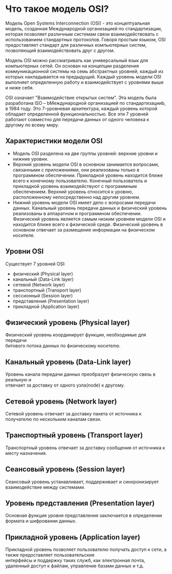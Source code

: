 # Что такое модель OSI?

Модель Open Systems Interconnection (OSI) - это концептуальная модель, созданная Международной организацией по стандартизации, которая позволяет различным системам связи взаимодействовать с использованием стандартных протоколов. Говоря простым языком, OSI предоставляет стандарт для различных компьютерных систем, позволяющий взаимодействовать друг с другом.

Модель OSI можно рассматривать как универсальный язык для компьютерных сетей. Он основан на концепции разделения коммуникационной системы на семь абстрактных уровней, каждый из которых накладывается на предыдущий. Каждый уровень модели OSI выполняет определенную работу и взаимодействует с уровнями выше и ниже себя.

OSI означает "Взаимодействие открытых систем". Эта модель была разработана ISO – bМеждународной организацией по стандартизацииb, в 1984 году. Это 7-уровневая архитектура, каждый уровень которой обладает определенной функциональностью. Все эти 7 уровней работают совместно для передачи данных от одного человека к другому по всему миру.

## Характеристики модели OSI

- Модель OSI разделена на две группы уровней: верхние уровни и нижние уровни.  
- Верхний уровень модели OSI в основном занимается вопросами, связанными с приложениями, они реализованы только в программном обеспечении. Прикладной уровень находится ближе всего к конечному пользователю. Конечный пользователь и прикладной уровень взаимодействуют с программным обеспечением. Верхний уровень относится к уровню, расположенному непосредственно над другим уровнем.  
- Нижний уровень модели OSI имеет дело с вопросами передачи данных. Канальный уровень передачи данных и физический уровень реализованы в аппаратном и программном обеспечении. Физический уровень является самым низким уровнем модели OSI и находится ближе всего к физической среде. Физический уровень в основном отвечает за размещение информации на физическом носителе.

## Уровни OSI

Существует 7 уровней OSI:

- физический (Physical layer)  
- канальный (Data-Link layer)  
- сетевой (Network layer)  
- транспортный (Transport layer)  
- сессионный (Session layer)  
- представления (Presentation layer)  
- прикладной (Application layer)

## Физический уровень (Physical layer)

Физический уровень координирует функции, необходимые для передачи  
битового потока данных по физическому носителю.

## Канальный уровень (Data-Link layer)

Уровень канала передачи данных преобразует физическую связь в реальную и  
отвечает за доставку от одного узла(node) к другому.

## Сетевой уровень (Network layer)

Сетевой уровень отвечает за доставку пакета от источника к получателю по нескольким каналам связи.

## Транспортный уровень (Transport layer)

Транспортный уровень отвечает за доставку сообщения от источника к месту назначения.

## Сеансовый уровень (Session layer)

Сеансовый уровень устанавливает, поддерживает и синхронизирует  
взаимодействие между системами.

## Уровень представления (Presentation layer)

Основная функция уровня представления заключается в определении формата и шифровании данных.

## Прикладной уровень (Application layer)

Прикладной уровень позволяет пользователю получать доступ к сети, а также предоставляет пользовательские  
интерфейсы и поддержку таких служб, как электронная почта, удаленный доступ к файлам, управление базами данных и т.д.